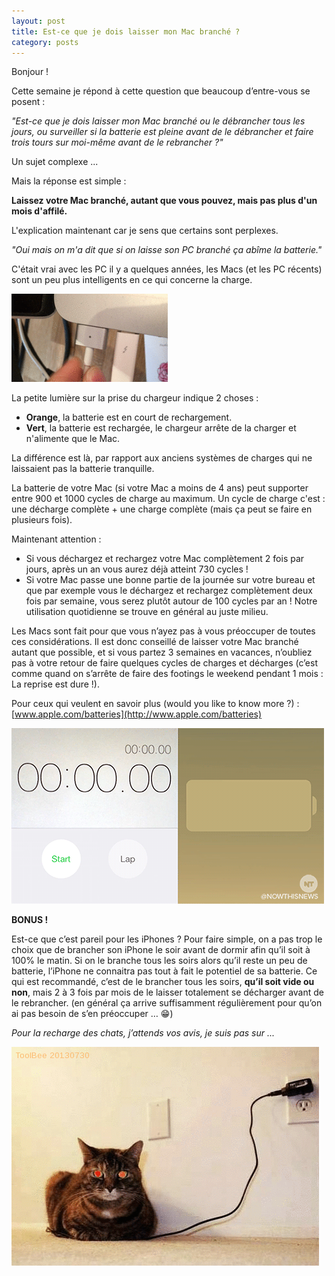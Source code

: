 ```yaml
---
layout: post
title: Est-ce que je dois laisser mon Mac branché ?
category: posts
---
```


Bonjour !


Cette semaine je répond à cette question que beaucoup d’entre-vous se posent :

  *"Est-ce que je dois laisser mon Mac branché ou le débrancher tous les jours, ou surveiller si la batterie est pleine avant de le débrancher et faire trois tours sur moi-même avant de le rebrancher ?"*


Un sujet complexe ...


Mais la réponse est simple : 

  **Laissez votre Mac branché, autant que vous pouvez, mais pas plus d'un mois d'affilé.**


L'explication maintenant car je sens que certains sont perplexes.

  *"Oui mais on m'a dit que si on laisse son PC branché ça abîme la batterie."*


C'était vrai avec les PC il y a quelques années, les Macs (et les PC récents) sont un peu plus intelligents en ce qui concerne la charge.


 ![magsafe](/images/magsafe.gif "magsafe")


La petite lumière sur la prise du chargeur indique 2 choses :
* **Orange**, la batterie est en court de rechargement.
* **Vert**, la batterie est rechargée, le chargeur arrête de la charger et n'alimente que le Mac.

La différence est là, par rapport aux anciens systèmes de charges qui ne laissaient pas la batterie tranquille. 

La batterie de votre Mac (si votre Mac a moins de 4 ans) peut supporter entre 900 et 1000 cycles de charge au maximum. 
Un cycle de charge c'est : une décharge complète + une charge complète (mais ça peut se faire en plusieurs fois). 

Maintenant attention :
* Si vous déchargez et rechargez votre Mac complètement 2 fois par jours, après un an vous aurez déjà atteint 730 cycles !
* Si votre Mac passe une bonne partie de la journée sur votre bureau et que par exemple vous le déchargez et rechargez complètement deux fois par semaine, vous serez plutôt autour de 100 cycles par an ! Notre utilisation quotidienne se trouve en général au juste milieu.

Les Macs sont fait pour que vous n’ayez pas à vous préoccuper de toutes ces considérations. 
Il est donc conseillé de laisser votre Mac branché autant que possible, et si vous partez 3 semaines en vacances, n’oubliez pas à votre retour de faire quelques cycles de charges et décharges (c’est comme quand on s’arrête de faire des footings le weekend pendant 1 mois : La reprise est dure !).

Pour ceux qui veulent en savoir plus (would you like to know more ?) : [www.apple.com/batteries](http://www.apple.com/batteries) 

 ![charging](/images/charge.gif "charging")


**BONUS !**

Est-ce que c’est pareil pour les iPhones ?
Pour faire simple, on a pas trop le choix que de brancher son iPhone le soir avant de dormir afin qu’il soit à 100% le matin. 
Si on le branche tous les soirs alors qu’il reste un peu de batterie, l’iPhone ne connaitra pas tout à fait le potentiel de sa batterie. 
Ce qui est recommandé, c’est de le brancher tous les soirs, **qu’il soit vide ou non**, mais 2 à 3 fois par mois de le laisser totalement se décharger avant de le rebrancher. (en général ça arrive suffisamment régulièrement pour qu’on ai pas besoin de s’en préoccuper … 😁)


*Pour la recharge des chats, j’attends vos avis, je suis pas sur ...*


 ![charging cat](/images/chargingcat.gif "charging cat")
